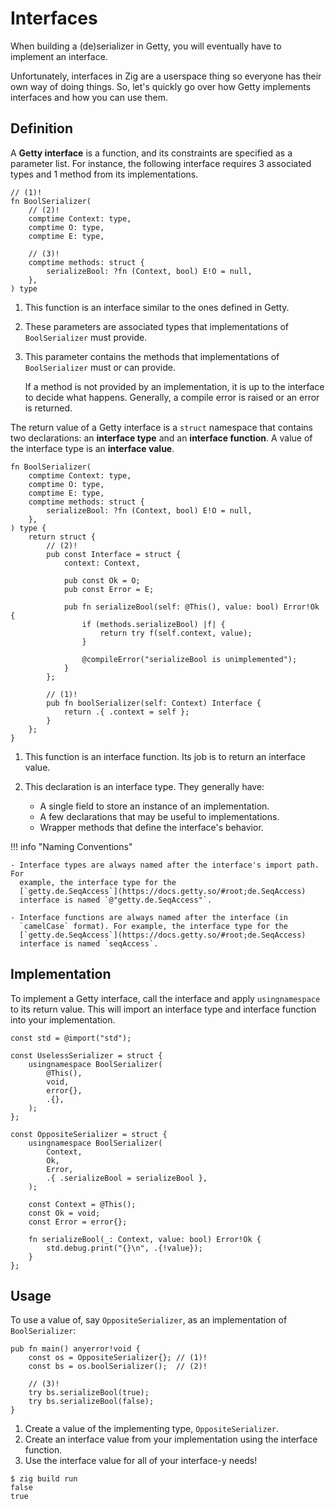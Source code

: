 # Interfaces

When building a (de)serializer in Getty, you will eventually have to implement
an interface.

Unfortunately, interfaces in Zig are a userspace thing so everyone has their
own way of doing things. So, let's quickly go over how Getty implements interfaces and how you can use them.

## Definition

A __Getty interface__ is a function, and its constraints are specified as a
parameter list. For instance, the following interface requires 3 associated
types and 1 method from its implementations.

```zig title="Zig code"
// (1)!
fn BoolSerializer(
    // (2)!
    comptime Context: type,
    comptime O: type,
    comptime E: type,

    // (3)!
    comptime methods: struct {
        serializeBool: ?fn (Context, bool) E!O = null,
    },
) type

```

1.  This function is an interface similar to the ones defined in Getty.

1.  These parameters are associated types that implementations of `BoolSerializer` must provide.

1.  This parameter contains the methods that implementations of `BoolSerializer` must or can provide.

    If a method is not provided by an implementation, it is up to the interface
    to decide what happens. Generally, a compile error is raised or an error is
    returned.

The return value of a Getty interface is a `struct` namespace that
contains two declarations: an __interface type__ and an __interface function__.
A value of the interface type is an __interface value__.

```zig title="Zig code"
fn BoolSerializer(
    comptime Context: type,
    comptime O: type,
    comptime E: type,
    comptime methods: struct {
        serializeBool: ?fn (Context, bool) E!O = null,
    },
) type {
    return struct {
        // (2)!
        pub const Interface = struct {
            context: Context,

            pub const Ok = O;
            pub const Error = E;

            pub fn serializeBool(self: @This(), value: bool) Error!Ok {
                if (methods.serializeBool) |f| {
                    return try f(self.context, value);
                }

                @compileError("serializeBool is unimplemented");
            }
        };

        // (1)!
        pub fn boolSerializer(self: Context) Interface {
            return .{ .context = self };
        }
    };
}
```

1.  This function is an interface function. Its job is to return an interface value.

1.  This declaration is an interface type. They generally have:
      - A single field to store an instance of an implementation.
      - A few declarations that may be useful to implementations.
      - Wrapper methods that define the interface's behavior.

<!--The above annotations need to be ordered like they are to avoid weirdness-->
<!--with the second list element in the interface type annotation.-->

!!! info "Naming Conventions"

    - Interface types are always named after the interface's import path. For
      example, the interface type for the
      [`getty.de.SeqAccess`](https://docs.getty.so/#root;de.SeqAccess)
      interface is named `@"getty.de.SeqAccess"`.

    - Interface functions are always named after the interface (in
      `camelCase` format). For example, the interface type for the
      [`getty.de.SeqAccess`](https://docs.getty.so/#root;de.SeqAccess)
      interface is named `seqAccess`.

## Implementation

To implement a Getty interface, call the interface and apply `usingnamespace` to
its return value. This will import an interface type and interface function into
your implementation.

```zig title="Zig code"
const std = @import("std");

const UselessSerializer = struct {
    usingnamespace BoolSerializer(
        @This(),
        void,
        error{},
        .{},
    );
};

const OppositeSerializer = struct {
    usingnamespace BoolSerializer(
        Context,
        Ok,
        Error,
        .{ .serializeBool = serializeBool },
    );

    const Context = @This();
    const Ok = void;
    const Error = error{};

    fn serializeBool(_: Context, value: bool) Error!Ok {
        std.debug.print("{}\n", .{!value});
    }
};
```

## Usage

To use a value of, say `OppositeSerializer`, as an implementation of `BoolSerializer`:

```zig title="Zig code"
pub fn main() anyerror!void {
    const os = OppositeSerializer{}; // (1)!
    const bs = os.boolSerializer();  // (2)!

    // (3)!
    try bs.serializeBool(true);
    try bs.serializeBool(false);
}
```

1. Create a value of the implementing type, `OppositeSerializer`.
1. Create an interface value from your implementation using the interface function.
1. Use the interface value for all of your interface-y needs!

```console title="Shell session"
$ zig build run
false
true
```
